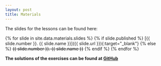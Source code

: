 ```yaml
---
layout: post
title: Materials
---
```


The slides for the lessons can be found here:  

{% for slide in site.data.materials.slides %}
{% if slide.published %}
[{{ slide.number }}. {{ slide.name }}]({{ slide.url }}){:target="_blank"}
{% else %}
<del>{{ slide.number }}. {{ slide.name }}</del>
{% endif %}
{% endfor %}

 **The solutions of the exercises can be found at [GitHub](https://github.com/satkowski/csharp-soultions)**